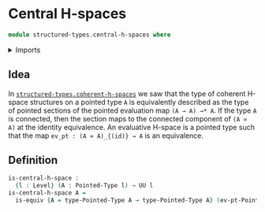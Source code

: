 # Central H-spaces

```agda
module structured-types.central-h-spaces where
```

<details><summary>Imports</summary>
```agda
open import structured-types.pointed-types
open import foundation.equivalences
open import foundation.universe-levels
```
</details>

## Idea

In [`structured-types.coherent-h-spaces`](structured-types.coherent-h-spaces.md) we saw that the type of coherent H-space structures on a pointed type `A` is equivalently described as the type of pointed sections of the pointed evaluation map `(A → A) →* A`. If the type `A` is connected, then the section maps to the connected component of `(A ≃ A)` at the identity equivalence. An evaluative H-space is a pointed type such that the map `ev_pt : (A ≃ A)_{(id)} → A` is an equivalence.

## Definition

```agda
is-central-h-space :
  {l : Level} (A : Pointed-Type l) → UU l
is-central-h-space A =
  is-equiv {A = type-Pointed-Type A → type-Pointed-Type A} (ev-pt-Pointed-Type A)
```
